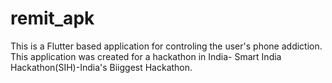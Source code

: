 # remit_apk
This is a Flutter based application for controling the user's phone addiction.
This application was created for a hackathon in India- Smart India Hackathon(SIH)-India's Biiggest Hackathon.
